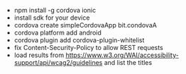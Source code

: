 
* npm install -g cordova ionic
* install sdk for your device
* cordova create simpleCordovaApp bit.condovaA
* cordova platform add android
* cordova plugin add cordova-plugin-whitelist
* fix Content-Security-Policy to allow REST requests
* load results from https://www.w3.org/WAI/accessibility-support/api/wcag2/guidelines and list the titles

